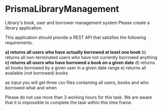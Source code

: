 # PrismaLibraryManagement
Library's book, user and borrower management system
Please create a library application.

This application should provide a REST API that satisfies the following requirements.

**a) returns all users who have actually borrowed at least one book**
b) returns all non-terminated users who have not currently borrowed anything
**c) returns all users who have borrowed a book on a given date**
d) returns all books borrowed by a given user in a given date range
e) returns all available (not borrowed) books

as input you will get three csv files containing all users, books and who borrowed what and when

Please do not use more than 3 working hours for this task. 
We are aware that it is impossible to complete the task within this time frame.